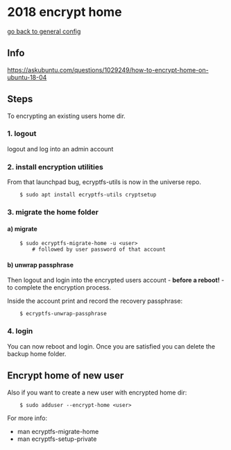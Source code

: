 # 2018 encrypt home

[go back to general config](../doc/general.md#encryption)


## Info
https://askubuntu.com/questions/1029249/how-to-encrypt-home-on-ubuntu-18-04


## Steps
To encrypting an existing users home dir.


### 1. logout
logout and log into an admin account

### 2. install encryption utilities
From that launchpad bug, ecryptfs-utils is now in the universe repo.

~~~~~
    $ sudo apt install ecryptfs-utils cryptsetup
~~~~~

### 3. migrate the home folder
#### a) migrate

~~~~~
    $ sudo ecryptfs-migrate-home -u <user>
        # followed by user password of that account
~~~~~

#### b) unwrap passphrase
Then logout and login into the encrypted users account - **before a reboot!** - to complete the encryption process.

Inside the account print and record the recovery passphrase:

~~~~~
    $ ecryptfs-unwrap-passphrase
~~~~~

### 4. login
You can now reboot and login. Once you are satisfied you can delete the backup home folder.


## Encrypt home of new user
Also if you want to create a new user with encrypted home dir:

~~~~~
    $ sudo adduser --encrypt-home <user>
~~~~~

For more info:
* man ecryptfs-migrate-home
* man ecryptfs-setup-private
